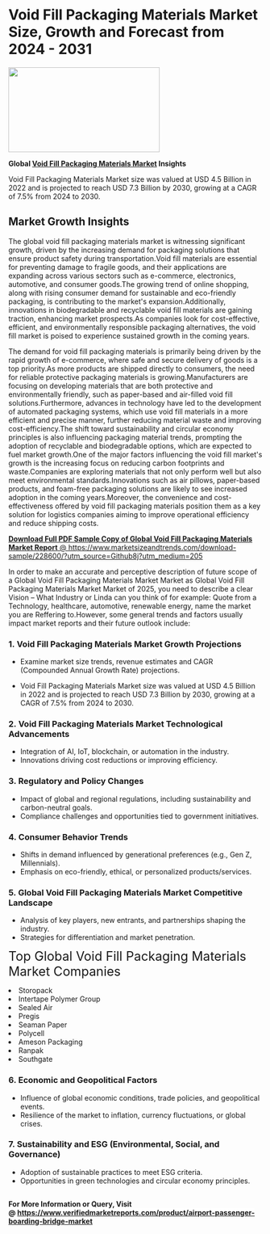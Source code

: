 <H1>Void Fill Packaging Materials Market Size, Growth and Forecast from 2024 - 2031</H1><img class="aligncenter size-medium wp-image-584254" src="https://thirdeyenews.in/wp-content/uploads/2024/09/Global-Market-Research-300x168.jpeg" alt="" width="300" height="168" /><p><strong>Global&nbsp;<a href="https://www.marketsizeandtrends.com/download-sample/228600/?utm_source=Github8j?utm_medium=205">Void Fill Packaging Materials Market</a> Insights</strong></p><p>Void Fill Packaging Materials Market size was valued at USD 4.5 Billion in 2022 and is projected to reach USD 7.3 Billion by 2030, growing at a CAGR of 7.5% from 2024 to 2030.</p><p><h2>Market Growth Insights</h2> <p>The global void fill packaging materials market is witnessing significant growth, driven by the increasing demand for packaging solutions that ensure product safety during transportation.Void fill materials are essential for preventing damage to fragile goods, and their applications are expanding across various sectors such as e-commerce, electronics, automotive, and consumer goods.The growing trend of online shopping, along with rising consumer demand for sustainable and eco-friendly packaging, is contributing to the market's expansion.Additionally, innovations in biodegradable and recyclable void fill materials are gaining traction, enhancing market prospects.As companies look for cost-effective, efficient, and environmentally responsible packaging alternatives, the void fill market is poised to experience sustained growth in the coming years.</p> <p><a href="#"></a></p> <p>The demand for void fill packaging materials is primarily being driven by the rapid growth of e-commerce, where safe and secure delivery of goods is a top priority.As more products are shipped directly to consumers, the need for reliable protective packaging materials is growing.Manufacturers are focusing on developing materials that are both protective and environmentally friendly, such as paper-based and air-filled void fill solutions.Furthermore, advances in technology have led to the development of automated packaging systems, which use void fill materials in a more efficient and precise manner, further reducing material waste and improving cost-efficiency.The shift toward sustainability and circular economy principles is also influencing packaging material trends, prompting the adoption of recyclable and biodegradable options, which are expected to fuel market growth.One of the major factors influencing the void fill market's growth is the increasing focus on reducing carbon footprints and waste.Companies are exploring materials that not only perform well but also meet environmental standards.Innovations such as air pillows, paper-based products, and foam-free packaging solutions are likely to see increased adoption in the coming years.Moreover, the convenience and cost-effectiveness offered by void fill packaging materials position them as a key solution for logistics companies aiming to improve operational efficiency and reduce shipping costs.</p> <p><a href="#"></p><p><span class=""><strong>Download Full PDF Sample Copy of Global Void Fill Packaging Materials Market Report</strong> @ <a href="https://www.marketsizeandtrends.com/download-sample/228600/?utm_source=Github8j?utm_medium=205" target="_blank">https://www.marketsizeandtrends.com/download-sample/228600/?utm_source=Github8j?utm_medium=205</a></span></p><p>In order to make an accurate and perceptive description of future scope of a Global&nbsp;Void Fill Packaging Materials Market Market as Global&nbsp;Void Fill Packaging Materials Market Market of 2025, you need to describe a clear Vision &ndash; What Industry or Linda can you think of for example: Quote from a Technology, healthcare, automotive, renewable energy, name the market you are Reffering to.However, some general trends and factors usually impact market reports and their future outlook include:</p><h3>1.&nbsp;<strong>Void Fill Packaging Materials Market Growth Projections</strong></h3><ul><li>Examine market size trends, revenue estimates and CAGR (Compounded Annual Growth Rate) projections.</li><li><p>Void Fill Packaging Materials Market size was valued at USD 4.5 Billion in 2022 and is projected to reach USD 7.3 Billion by 2030, growing at a CAGR of 7.5% from 2024 to 2030.</p></li></ul><h3>2.&nbsp;<strong>Void Fill Packaging Materials Market Technological Advancements</strong></h3><ul><li>Integration of AI, IoT, blockchain, or automation in the industry.</li><li>Innovations driving cost reductions or improving efficiency.</li></ul><h3>3.&nbsp;<strong>Regulatory and Policy Changes</strong></h3><ul><li>Impact of global and regional regulations, including sustainability and carbon-neutral goals.</li><li>Compliance challenges and opportunities tied to government initiatives.</li></ul><h3>4.&nbsp;<strong>Consumer Behavior Trends</strong></h3><ul><li>Shifts in demand influenced by generational preferences (e.g., Gen Z, Millennials).</li><li>Emphasis on eco-friendly, ethical, or personalized products/services.</li></ul><h3>5.&nbsp;<strong>Global Void Fill Packaging Materials Market Competitive Landscape</strong></h3><ul><li>Analysis of key players, new entrants, and partnerships shaping the industry.</li><li>Strategies for differentiation and market penetration.</li></ul><p data-pm-slice="1 1 []"><span style="color: inherit; font-family: inherit; font-size: 25px;">Top Global Void Fill Packaging Materials Market Companies</span></p><div class="" data-test-id=""><p><li>Storopack</li><li> Intertape Polymer Group</li><li> Sealed Air</li><li> Pregis</li><li> Seaman Paper</li><li> Polycell</li><li> Ameson Packaging</li><li> Ranpak</li><li> Southgate</li></p></div><h3>6.&nbsp;<strong>Economic and Geopolitical Factors</strong></h3><ul><li>Influence of global economic conditions, trade policies, and geopolitical events.</li><li>Resilience of the market to inflation, currency fluctuations, or global crises.</li></ul><h3>7.&nbsp;<strong>Sustainability and ESG (Environmental, Social, and Governance)</strong></h3><ul><li>Adoption of sustainable practices to meet ESG criteria.</li><li>Opportunities in green technologies and circular economy principles.</li></ul><h2><strong style="font-size: 14px;">For More Information or Query, Visit @&nbsp;</strong><a style="background-color: #ffffff; font-size: 14px;" href="https://www.marketsizeandtrends.com/report/void-fill-packaging-materials-market/" target="_blank">https://www.verifiedmarketreports.com/product/airport-passenger-boarding-bridge-market</a></h2>